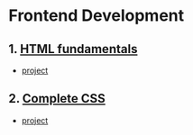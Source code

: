 # Frontend Development

## 1. [HTML fundamentals](/1.%20html/)
- [project](/1.%20html/portfolio/index.html)
## 2. [Complete CSS](/2.%20css/)
- [project](/2.%20css/project/index.html)


